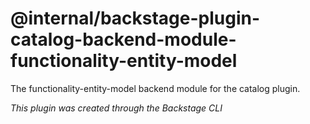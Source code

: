 # @internal/backstage-plugin-catalog-backend-module-functionality-entity-model

The functionality-entity-model backend module for the catalog plugin.

_This plugin was created through the Backstage CLI_
